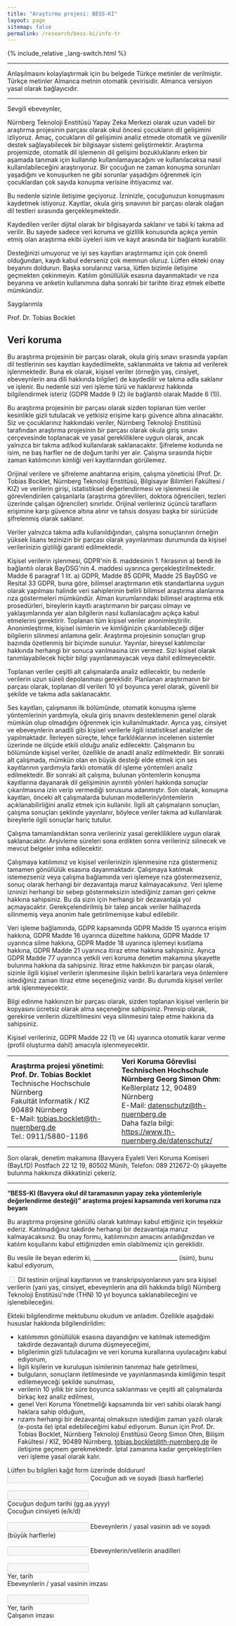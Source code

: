 ```yaml
---
title: "Araştırma projesi: BESS-KI"
layout: page
sitemap: false
permalink: /research/bess-ki/info-tr
---
```



{% include_relative _lang-switch.html %}

<hr />
<div class="alert alert-danger">
  Anlaşılmasını kolaylaştırmak için bu belgede Türkçe metinler de verilmiştir. Türkçe metinler Almanca metnin otomatik çevirisidir. Almanca versiyon yasal olarak bağlayıcıdır.
</div>
<hr />

Sevgili ebeveynler,

Nürnberg Teknoloji Enstitüsü Yapay Zeka Merkezi olarak uzun vadeli bir araştırma projesinin parçası olarak okul öncesi çocukların dil gelişimini izliyoruz. Amaç, çocukların dil gelişimini analiz etmede otomatik ve güvenilir destek sağlayabilecek bir bilgisayar sistemi geliştirmektir. Araştırma projemizde, otomatik dil işlemenin dil gelişimi bozukluklarını erken bir aşamada tanımak için kullanılıp kullanılamayacağını ve kullanılacaksa nasıl kullanılabileceğini araştırıyoruz. Bir çocuğun ne zaman konuşma sorunları yaşadığını ve konuşurken ne gibi sorunlar yaşadığını öğrenmek için çocuklardan çok sayıda konuşma verisine ihtiyacımız var.

Bu nedenle sizinle iletişime geçiyoruz. İzninizle, çocuğunuzun konuşmasını kaydetmek istiyoruz. Kayıtlar, okula giriş sınavının bir parçası olarak olağan dil testleri sırasında gerçekleşmektedir.

Kaydedilen veriler dijital olarak bir bilgisayarda saklanır ve tabii ki takma ad verilir. Bu sayede sadece veri koruma ve gizlilik konusunda açıkça yemin etmiş olan araştırma ekibi üyeleri isim ve kayıt arasında bir bağlantı kurabilir. 

Desteğinizi umuyoruz ve iyi ses kayıtları araştırmamız için çok önemli olduğundan, kaydı kabul ederseniz çok memnun oluruz. Lütfen ekteki onay beyanını doldurun. Başka sorularınız varsa, lütfen bizimle iletişime geçmekten çekinmeyin. Katılım gönüllülük esasına dayanmaktadır ve rıza beyanına ve anketin kullanımına daha sonraki bir tarihte itiraz etmek elbette mümkündür.

Saygılarımla

Prof. Dr. Tobias Bocklet

## Veri koruma
Bu araştırma projesinin bir parçası olarak, okula giriş sınavı sırasında yapılan dil testlerinin ses kayıtları kaydedilmekte, saklanmakta ve takma ad verilerek işlenmektedir. Buna ek olarak, kişisel veriler (örneğin yaş, cinsiyet, ebeveynlerin ana dili hakkında bilgiler) de kaydedilir ve takma adla saklanır ve işlenir. Bu nedenle sizi veri işleme türü ve haklarınız hakkında bilgilendirmek isteriz (GDPR Madde 9 (2) ile bağlantılı olarak Madde 6 (1)).

Bu araştırma projesinin bir parçası olarak sizden toplanan tüm veriler kesinlikle gizli tutulacak ve yetkisiz erişime karşı güvence altına alınacaktır. Siz ve çocuklarınız hakkındaki veriler, Nürnberg Teknoloji Enstitüsü tarafından araştırma projesinin bir parçası olarak okula giriş sınavı çerçevesinde toplanacak ve yasal gerekliliklere uygun olarak, ancak yalnızca bir takma ad/kod kullanılarak saklanacaktır. Şifreleme kodunda ne isim, ne baş harfler ne de doğum tarihi yer alır. Çalışma sırasında hiçbir zaman katılımcının kimliği veri kayıtlarından görülemez.

Orijinal verilere ve şifreleme anahtarına erişim, çalışma yöneticisi (Prof. Dr. Tobias Bocklet, Nürnberg Teknoloji Enstitüsü, Bilgisayar Bilimleri Fakültesi / KIZ) ve verilerin girişi, istatistiksel değerlendirmesi ve işlenmesi ile görevlendirilen çalışanlarla (araştırma görevlileri, doktora öğrencileri, tezleri üzerinde çalışan öğrenciler) sınırlıdır. Orijinal verileriniz üçüncü tarafların erişimine karşı güvence altına alınır ve tahsis dosyası başka bir sürücüde şifrelenmiş olarak saklanır.

Veriler yalnızca takma adla kullanıldığından, çalışma sonuçlarının örneğin yüksek lisans tezinizin bir parçası olarak yayınlanması durumunda da kişisel verilerinizin gizliliği garanti edilmektedir.

Kişisel verilerin işlenmesi, GDPR'nin 6. maddesinin 1. fıkrasının a) bendi ile bağlantılı olarak BayDSG'nin 4. maddesi uyarınca gerçekleştirilmektedir. Madde 6 paragraf 1 lit. a) GDPR, Madde 85 GDPR, Madde 25 BayDSG ve Resital 33 GDPR, buna göre, bilimsel araştırmanın etik standartlarına uygun olarak yapılması halinde veri sahiplerinin belirli bilimsel araştırma alanlarına rıza göstermeleri mümkündür. Alman kurumlarındaki bilimsel araştırma etik prosedürleri, bireylerin kayıtlı araştırmanın bir parçası olmayı ve yaklaşımlarında yer alan bilgilerin nasıl kullanılacağını açıkça kabul etmelerini gerektirir. Toplanan tüm kişisel veriler anonimleştirilir. Anonimleştirme, kişisel isimlerin ve kimliğinizin çıkarılabileceği diğer bilgilerin silinmesi anlamına gelir. Araştırma projesinin sonuçları grup bazında özetlenmiş bir biçimde sunulur. Yayınlar, bireysel katılımcılar hakkında herhangi bir sonuca varılmasına izin vermez. Sizi kişisel olarak tanımlayabilecek hiçbir bilgi yayınlanmayacak veya dahil edilmeyecektir.

Toplanan veriler çeşitli alt çalışmalarda analiz edilecektir, bu nedenle verilerin uzun süreli depolanması gereklidir. Planlanan araştırmanın bir parçası olarak, toplanan dil verileri 10 yıl boyunca yerel olarak, güvenli bir şekilde ve takma adla saklanacaktır.

Ses kayıtları, çalışmanın ilk bölümünde, otomatik konuşma işleme yöntemlerinin yardımıyla, okula giriş sınavını desteklemenin genel olarak mümkün olup olmadığını öğrenmek için kullanılmaktadır. Ayrıca yaş, cinsiyet ve ebeveynlerin anadili gibi kişisel verilerle ilgili istatistiksel analizler de yapılmaktadır. İlerleyen süreçte, lehçe farklılıklarının incelenen sistemler üzerinde ne ölçüde etkili olduğu analiz edilecektir. Çalışmanın bu bölümünde kişisel veriler, özellikle de anadil analiz edilmektedir. Bir sonraki alt çalışmada, mümkün olan en büyük desteği elde etmek için ses kayıtlarının yardımıyla farklı otomatik dil işleme yöntemleri analiz edilmektedir. Bir sonraki alt çalışma, bulunan yöntemlerin konuşma kayıtlarına dayanarak dil gelişiminin ayrıntılı yönleri hakkında sonuçlar çıkarılmasına izin verip vermediği sorusuna adanmıştır. Son olarak, konuşma kayıtları, önceki alt çalışmalarda bulunan modellerin/yöntemlerin açıklanabilirliğini analiz etmek için kullanılır. İlgili alt çalışmaların sonuçları, çalışma sonuçları şeklinde yayınlanır, böylece veriler takma ad kullanılarak bireylerle ilgili sonuçlar hariç tutulur.

Çalışma tamamlandıktan sonra verileriniz yasal gerekliliklere uygun olarak saklanacaktır. Arşivleme süreleri sona erdikten sonra verileriniz silinecek ve mevcut belgeler imha edilecektir.

Çalışmaya katılımınız ve kişisel verilerinizin işlenmesine rıza göstermeniz tamamen gönüllülük esasına dayanmaktadır. Çalışmaya katılmak istemezseniz veya çalışma bağlamında veri işlemeye rıza göstermezseniz, sonuç olarak herhangi bir dezavantaja maruz kalmayacaksınız. Veri işleme izninizi herhangi bir sebep göstermeksizin istediğiniz zaman geri çekme hakkına sahipsiniz. Bu da sizin için herhangi bir dezavantaja yol açmayacaktır. Gerekçelendirilmiş bir talep ancak veriler halihazırda silinmemiş veya anonim hale getirilmemişse kabul edilebilir.

Veri işleme bağlamında, GDPR kapsamında GDPR Madde 15 uyarınca erişim hakkına, GDPR Madde 16 uyarınca düzeltme hakkına, GDPR Madde 17 uyarınca silme hakkına, GDPR Madde 18 uyarınca işlemeyi kısıtlama hakkına, GDPR Madde 21 uyarınca itiraz etme hakkına sahipsiniz. Ayrıca GDPR Madde 77 uyarınca yetkili veri koruma denetim makamına şikayette bulunma hakkına da sahipsiniz. İtiraz etme hakkınızın bir parçası olarak, sizinle ilgili kişisel verilerin işlenmesine ilişkin belirli kararlara veya önlemlere istediğiniz zaman itiraz etme seçeneğiniz vardır. Bu durumda kişisel veriler artık işlenmeyecektir.

Bilgi edinme hakkınızın bir parçası olarak, sizden toplanan kişisel verilerin bir kopyasını ücretsiz olarak alma seçeneğine sahipsiniz. Prensip olarak, gerekirse verilerin düzeltilmesini veya silinmesini talep etme hakkına da sahipsiniz. 

Kişisel verileriniz, GDPR Madde 22 (1) ve (4) uyarınca otomatik karar verme (profil oluşturma dahil) amacıyla işlenmeyecektir.

<div class="table-responsive">
    <table class="table table-bordered">
        <tr>
            <td width="50%">
                <b>Araştırma projesi yönetimi:</b><br/>
                <b>Prof. Dr. Tobias Bocklet</b><br/>
                Technische Hochschule Nürnberg<br/>
                Fakultät Informatik / KIZ<br/>
                90489 Nürnberg<br/>
                E-Mail: <a href="mailto:tobias.bocklet@th-nuernberg.de">tobias.bocklet@th-nuernberg.de</a><br/>
                Tel.: 0911/5880-1186
            </td>
            <td width="50%">
                <b>Veri Koruma Görevlisi Technischen Hochschule Nürnberg Georg Simon Ohm:</b><br/>
                Keßlerplatz 12, 90489 Nürnberg<br/>
                E-Mail: <a href="mailto:datenschutz@th-nuernberg.de">datenschutz@th-nuernberg.de</a><br/>
                Daha fazla bilgi: <a href="https://www.th-nuernberg.de/datenschutz/">https://www.th-nuernberg.de/datenschutz/</a>
            </td>
        </tr>
    </table>
</div>

Son olarak, denetim makamına (Bavyera Eyaleti Veri Koruma Komiseri (BayLfD) Postfach 22 12 19, 80502 Münih, Telefon: 089 212672-0) şikayette bulunma hakkınıza dikkatinizi çekeriz.

---

**“BESS-KI (Bavyera okul dil taramasının yapay zeka yöntemleriyle değerlendirme desteği)” araştırma projesi kapsamında veri koruma rıza beyanı**

Bu araştırma projesine gönüllü olarak katılmayı kabul ettiğiniz için teşekkür ederiz. Katılmadığınız takdirde herhangi bir dezavantaja maruz kalmayacaksınız. Bu onay formu, katılımınızın amacını anladığınızdan ve katılım koşullarını kabul ettiğinizden emin olabilmemiz için gereklidir.

Bu vesile ile beyan ederim ki, ______________________________ (isim), bunu kabul ediyorum,

<input type="checkbox" disabled> Dil testinin orijinal kayıtlarının ve transkripsiyonlarının yanı sıra kişisel verilerin (yani yaş, cinsiyet, ebeveynlerin ana dili hakkında bilgi) Nürnberg Teknoloji Enstitüsü'nde (THN) 10 yıl boyunca saklanabileceğini ve işlenebileceğini.

Ekteki bilgilendirme mektubunu okudum ve anladım. Özellikle aşağıdaki hususlar hakkında bilgilendirildim: 
- katılımımın gönüllülük esasına dayandığını ve katılmak istemediğim takdirde dezavantajlı duruma düşmeyeceğimi,
- bilgilerimin gizli tutulacağını ve veri koruma kurallarına uyulacağını kabul ediyorum, 
- İlgili kişilerin ve kuruluşun isimlerinin tanınmaz hale getirilmesi,
- bulguların, sonuçların iletilmesinde ve yayınlanmasında kimliğimin tespit edilemeyeceği şekilde sunulması,
- verilerin 10 yıllık bir süre boyunca saklanması ve çeşitli alt çalışmalarda birkaç kez analiz edilmesi,
- genel Veri Koruma Yönetmeliği kapsamında bir veri sahibi olarak hangi haklara sahip olduğum, 
- rızamı herhangi bir dezavantaj olmaksızın istediğim zaman yazılı olarak (e-posta ile) iptal edebileceğimi kabul ediyorum. Bunun için Prof. Dr. Tobias Bocklet, Nürnberg Teknoloji Enstitüsü Georg Simon Ohm, Bilişim Fakültesi / KIZ, 90489 Nürnberg, tobias.bocklet@th-nuernberg.de ile iletişime geçmem gerekmektedir. İptal zamanına kadar gerçekleştirilen veri işleme yasal olarak kalır.


<form style="position:relative">
  <div class="overlay-text">Lütfen bu bilgileri kağıt form üzerinde doldurun!</div>
  <div class="form-group">
    <input type="text" class="form-control" disabled>
    <span>Çocuğun adı ve soyadı (basılı harflerle)</span>
  </div>
  <br/>
  <div class="form-group">    
    <input type="text" class="form-control" disabled>
    <div class="row">
        <div class="col-sm-6">Çocuğun doğum tarihi (gg.aa.yyyy)</div>
        <div class="col-sm-6">Çocuğun cinsiyeti (e/k/d)</div>
    </div>
  </div>
  <br/>
  <div class="form-group">
    <input type="text" class="form-control" disabled>
    <span>Ebeveynlerin / yasal vasinin adı ve soyadı (büyük harflerle)</span>
  </div>
  <br/>
  <div class="form-group">
    <input type="text" class="form-control" disabled>
    <span>Ebeveynlerin/velilerin anadilleri</span>
  </div>
  <br/>
  <div class="form-group">    
    <input type="text" class="form-control" disabled>
    <div class="row">
        <div class="col-sm-6">Yer, tarih</div>
        <div class="col-sm-6">Ebeveynlerin / yasal vasinin imzası</div>
    </div>
  </div>
  <br/>
  <div class="form-group">    
    <input type="text" class="form-control" disabled>
    <div class="row">
        <div class="col-sm-6">Yer, tarih</div>
        <div class="col-sm-6">Çalışanın imzası</div>
    </div>
  </div>
</form>
<br/>
<br/>